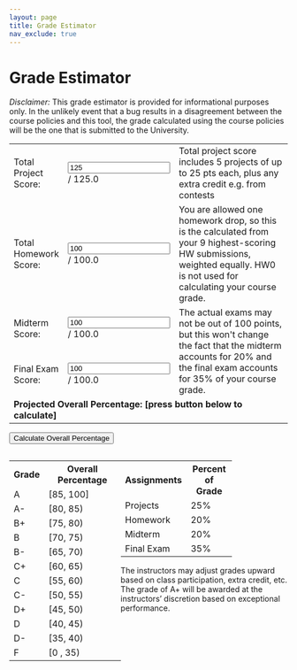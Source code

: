 ```yaml
---
layout: page
title: Grade Estimator
nav_exclude: true
---
```


# Grade Estimator

<script>
function getValue(s) {
	return document.getElementById(s).value;
}

function calculate() {
	var proj = getValue("proj") / 125.0;
	var hw = getValue("hw") / 100.0;
  var mt1 = getValue("mt1") / 100.0;
	var finalExam = getValue("finalExam") / 100.0;

  /*Programming Assignments (25%)
    Homework (20%)
    Midterm (20%)
    Final exam (35%) */

  // var courseGrade = 0.25 * proj + 0.15 * hw + 0.15 * (wa1 + wa2 + wa3 + wa4) / 4.0 + 0.1 * mt1 + 0.1 * mt2 + 0.25 * finalExam;
  var courseGrade = 0.25 * proj + 0.20 * hw + 0.20 * mt1 + 0.35 * finalExam;
  courseGrade *= 100.0;

  document.getElementById('out').innerHTML = "" + courseGrade;
}
</script>

*Disclaimer:* This grade estimator is provided for informational purposes only. In the unlikely event that a bug results in a disagreement between the course policies and this tool, the grade calculated using the course policies will be the one that is submitted to the University.

<table>
  <tr>
    <td><label for="proj">Total Project Score:</label></td>
    <td><input type="number" id="proj" name="proj" min="0" max="134" step="any" value="125" size="4"> / 125.0</td>
    <td style="width:60%">Total project score includes 5 projects of up to 25 pts each, plus any extra credit e.g. from contests</td>
  </tr>
  <tr>
    <td><label for="hw">Total Homework Score:</label></td>
    <td><input type="number" id="hw" name="hw" min="0" max="100" step="any" value="100" size="4"> / 100.0</td>
    <td>You are allowed one homework drop, so this is the calculated from your 9 highest-scoring HW submissions, weighted equally. HW0 is not used for calculating your course grade.</td>
  </tr>
  <tr>
    <td><label for="mt1">Midterm Score:</label></td>
    <td><input type="number" id="mt1" name="mt1" min="0" max="100" step="any" value="100" size="4"> / 100.0</td>
    <td rowspan="2">The actual exams may not be out of 100 points, but this won't change the fact that the midterm accounts for 20% and the final exam accounts for 35% of your course grade.</td>
  </tr>
  <tr>
    <td><label for="finalExam">Final Exam Score:</label></td>
    <td><input type="number" id="finalExam" name="finalExam" min="0" max="100" step="any" value="100" size="4"> / 100.0</td>
  </tr>
  <tr>
    <td colspan="3"><b>Projected Overall Percentage: <a id="out">[press button below to calculate]</a></b></td>
  </tr>
</table> 

<button id="calculate_btn" onclick="calculate()"> Calculate Overall Percentage</button>

 <div class="row">
  <div class="column" style="float:left;width:40%">
    <table>
      <tr>
        <th>Grade</th>
        <th>Overall Percentage</th>
      </tr>
      <tr><td>A</td><td>[85, 100]</td></tr>
      <tr><td>A-</td><td>[80, 85)</td></tr>
      <tr><td>B+</td><td>[75, 80)</td></tr>
      <tr><td>B</td><td>[70, 75)</td></tr>
      <tr><td>B-</td><td>[65, 70)</td></tr>
      <tr><td>C+</td><td>[60, 65)</td></tr>
      <tr><td>C</td><td>[55, 60)</td></tr>
      <tr><td>C-</td><td>[50, 55)</td></tr>
      <tr><td>D+</td><td>[45, 50)</td></tr>
      <tr><td>D</td><td>[40, 45)</td></tr>
      <tr><td>D-</td><td>[35, 40)</td></tr>
      <tr><td>F</td><td>[0 , 35)</td></tr>
    </table>
  </div>
  <div class="column" style="width:40%">
    <table>
      <tr>
        <th>Assignments</th>
        <th>Percent of Grade</th>
      </tr>
      <tr><td>Projects</td><td>25%</td></tr>
      <tr><td>Homework</td><td>20%</td></tr>
      <tr><td>Midterm</td><td>20%</td></tr>
      <tr><td>Final Exam</td><td>35%</td></tr>
    </table>
  </div>
</div> 


<div>
The instructors may adjust grades upward based on class participation, extra credit, etc. The grade of A+ will be awarded at the instructors’ discretion based on exceptional performance.
</div>